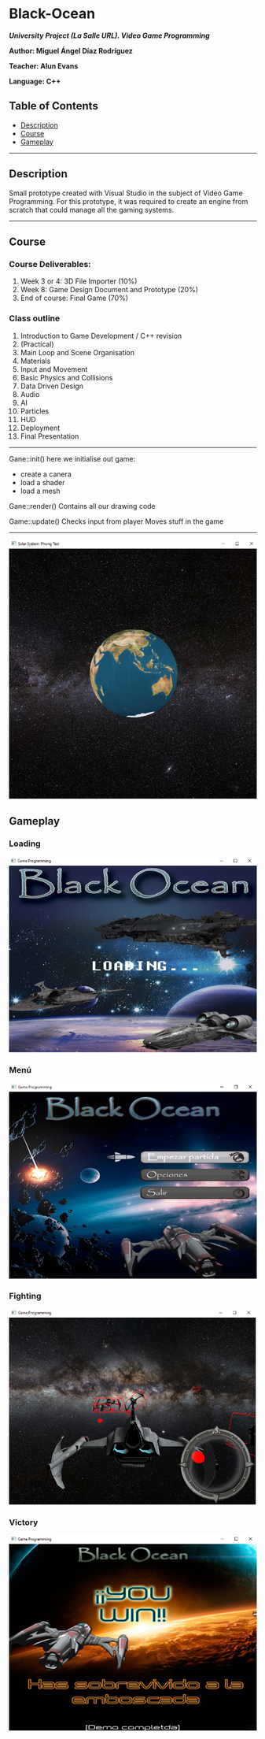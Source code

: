 # Black-Ocean

***University Project (La Salle URL). Video Game Programming***

**Author: Miguel Ángel Díaz Rodríguez**

**Teacher: Alun Evans**

**Language: C++** 

## Table of Contents

- [Description](#Description)
- [Course](#Course)
- [Gameplay](#Gameplay)

---
## Description

Small prototype created with Visual Studio in the subject of Video Game Programming. For this prototype, it was required to create an engine from scratch that could manage all the gaming systems.

---

## Course

### Course Deliverables: 
1) Week 3 or 4: 3D File Importer (10%) 
2) Week 8: Game Design Document and Prototype (20%) 
3) End of course: Final Game (70%)

### Class outline
1. Introduction to Game Development / C++ revision 
2. (Practical) 
3. Main Loop and Scene Organisation 
4. Materials 
5. Input and Movement 
6. Basic Physics and Collisions 
7. Data Driven Design 
8. Audio 
9. AI 
10. Particles 
11. HUD 
12. Deployment 
13. Final Presentation

---

Gane::init()
here we initialise out game: 
* create a canera 
* load a shader
* load a mesh 

Gane::render()
Contains all our drawing code

Game::update()
Checks input from player
Moves stuff in the game

---
![lll](https://raw.githubusercontent.com/MangelDR/solar-sistem-phong/master/images/1.%20Texture%20only.png)
## Gameplay

### Loading 
![Loading](https://raw.githubusercontent.com/MangelDR/Black-Ocean/master/images/Loading.png)

### Menú 
![Menu](https://raw.githubusercontent.com/MangelDR/Black-Ocean/master/images/Menu.png)

### Fighting
![Fighting](https://raw.githubusercontent.com/MangelDR/Black-Ocean/master/images/gameplay.png)

### Victory
![Winning](https://raw.githubusercontent.com/MangelDR/Black-Ocean/master/images/winning.png)



